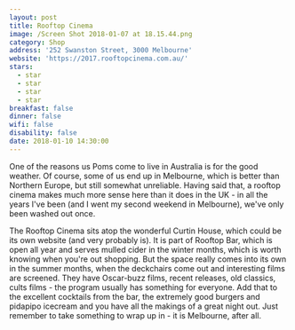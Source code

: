 ```yaml
---
layout: post
title: Rooftop Cinema
image: /Screen Shot 2018-01-07 at 18.15.44.png
category: Shop
address: '252 Swanston Street, 3000 Melbourne'
website: 'https://2017.rooftopcinema.com.au/'
stars:
  - star
  - star
  - star
  - star
breakfast: false
dinner: false
wifi: false
disability: false
date: 2018-01-10 14:30:00
---
```



One of the reasons us Poms come to live in Australia is for the good weather. Of course, some of us end up in Melbourne, which is better than Northern Europe, but still somewhat unreliable. Having said that, a rooftop cinema makes much more sense here than it does in the UK - in all the years I've been (and I went my second weekend in Melbourne), we've only been washed out once.

The Rooftop Cinema sits atop the wonderful Curtin House, which could be its own website (and very probably is). It is part of Rooftop Bar, which is open all year and serves mulled cider in the winter months, which is worth knowing when you're out shopping. But the space really comes into its own in the summer months, when the deckchairs come out and interesting films are screened. They have Oscar-buzz films, recent releases, old classics, cults films - the program usually has something for everyone. Add that to the excellent cocktails from the bar, the extremely good burgers and pidapipo icecream and you have all the makings of a great night out. Just remember to take something to wrap up in - it is Melbourne, after all.